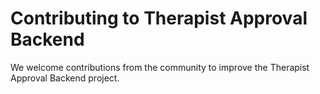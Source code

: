 # Contributing to Therapist Approval Backend

We welcome contributions from the community to improve the Therapist Approval Backend project. 



